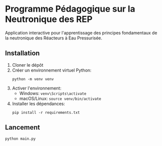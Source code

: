 # Programme Pédagogique sur la Neutronique des REP

Application interactive pour l'apprentissage des principes fondamentaux de la neutronique des Réacteurs à Eau Pressurisée.

## Installation

1. Cloner le dépôt
2. Créer un environnement virtuel Python:
   ```
   python -m venv venv
   ```
3. Activer l'environnement:
   - Windows: `venv\Scripts\activate`
   - macOS/Linux: `source venv/bin/activate`
4. Installer les dépendances:
   ```
   pip install -r requirements.txt
   ```

## Lancement

```
python main.py
``` 